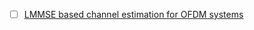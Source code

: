  - [ ] [LMMSE based channel estimation for OFDM systems](https://www.mathworks.com/matlabcentral/fileexchange/73784-lmmse-based-channel-estimation-for-ofdm-systems)
